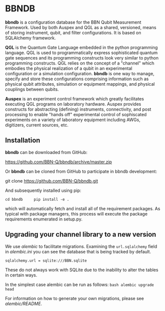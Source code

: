 # BBNDB

**bbndb** is a configuration database for the BBN Qubit Measurement Framework. Used by both Auspex and QGL as a shared, versioned, means of storing instrument, qubit, and filter configurations. It is based on SQLAlchemy framework.

**QGL** is the Quantum Gate Language embedded in the python programming language. QGL is used to programmatically express sophisticated quantum gate sequences and its programming constructs look very similar to python programming constructs. QGL relies on the concept of a "channel" which embodies the physical realization of a qubit in an experimental configuration or a simulation configuration. **bbndb** is one way to manage, specify and store these configurations comprising information such as physical qubit attributes, simulation or equipment mappings, and physical couplings between qubits. 

**Auspex** is an experiment control framework which greatly facilitates executing QGL programs on laboratory hardware. Auspex provides constructs for abstracting (defining) instruments, connectivity, and post processing to enable "hands off" experimental control of sophiscated experiments on a variety of laboratory equipment including AWGs, digitizers, current sources, etc.

## Installation

**bbndb** can be downloaded from GitHub:

https://github.com/BBN-Q/bbndb/archive/master.zip

Or **bbndb** can be cloned from GitHub to participate in bbndb development:

git clone https://github.com/BBN-Q/bbndb.git

And subsequently installed using pip:

`
cd bbndb    
pip install -e .       
`

which will automatically fetch and install all of the requirement packages. As typical with package managers, this process will execute the package requirements enumerated in setup.py.

## Upgrading your channel library to a new version

We use *alembic* to facilitate migrations. Examining the `url.sqlalchemy` field in *alembic.ini* you can see the database that is being tracked by default.

`
sqlalchemy.url = sqlite:///BBN.sqlite
`

These do not always work with SQLite due to the inability to alter the tables in certain ways. 

In the simplest case alembic can be run as follows:
`bash
alembic upgrade head
`

For information on how to generate your own migrations, please see *alembic/README*.
